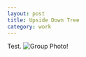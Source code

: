```yaml
---
layout: post
title: Upside Down Tree 
category: work
---
```

Test.
![Group Photo!](https://upcycleworld.github.io/images/interactiveplanter/group.JPG)

